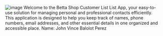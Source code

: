 ![image](https://github.com/JohnVincePerez/3A_John-Vince-B.-Perez_betta-shop-customer-list/assets/168347218/a2b14032-5c82-4e26-bcc4-19c0cd0f97ee)
Welcome to the Betta Shop Customer List List App, your easy-to-use solution for managing personal and professional contacts efficiently. This application is designed to help you keep track of names, phone numbers, email addresses, and other essential details in one organized and accessible place.
Name: John Vince Balolot Perez
